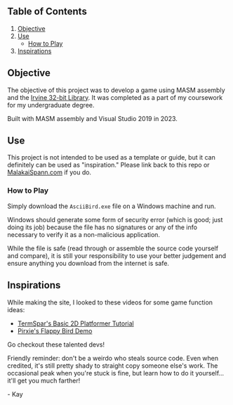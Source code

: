 ## Table of Contents
1. [Objective](#objective)
2. [Use](#use)
    - [How to Play](#how-to-play)
4. [Inspirations](#inspirations)

## Objective

The objective of this project was to develop a game using MASM assembly and the [Irvine 32-bit Library](http://www.asmirvine.com/gettingStartedVS2019/index.htm). It was completed as a part of my coursework for my undergraduate degree.

Built with MASM assembly and Visual Studio 2019 in 2023.

## Use

This project is not intended to be used as a template or guide, but it can definitely can be used as "inspiration." Please link back to this repo or [MalakaiSpann.com](https://malakaispann.com) if you do.

### How to Play

Simply download the `AsciiBird.exe` file on a Windows machine and run.

Windows should generate some form of security error (which is good; just doing its job) because the file has no signatures or any of the info necessary to verify it as a non-malicious application. 

While the file is safe (read through or assemble the source code yourself and compare), it is still your responsibility to use your better judgement and ensure anything you download from the internet is safe.

## Inspirations

While making the site, I looked to these videos for some game function ideas:

- [TermSpar's Basic 2D Platformer Tutorial](https://www.youtube.com/watch?v=nCkvtRDo_GQ&list=PLeRe7Vcdenjjm6j_tQsO9HSDEN6KFC-vy&index=1&t=1687s&ab_channel=TermSpar)
- [Pirxie's Flappy Bird Demo](https://www.youtube.com/watch?v=FSH_v4WhRZI&list=PLeRe7Vcdenjjm6j_tQsO9HSDEN6KFC-vy&index=2&ab_channel=Pirxie)

Go checkout these talented devs!

Friendly reminder: don't be a weirdo who steals source code. Even when credited, it's still pretty shady to straight copy someone else's work. The occasional peak when you're stuck is fine, but learn how to do it yourself... it'll get you much farther!


\- Kay

